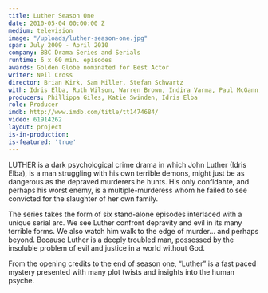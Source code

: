 ```yaml
---
title: Luther Season One
date: 2010-05-04 00:00:00 Z
medium: television
image: "/uploads/luther-season-one.jpg"
span: July 2009 - April 2010
company: BBC Drama Series and Serials
runtime: 6 x 60 min. episodes
awards: Golden Globe nominated for Best Actor
writer: Neil Cross
director: Brian Kirk, Sam Miller, Stefan Schwartz
with: Idris Elba, Ruth Wilson, Warren Brown, Indira Varma, Paul McGann, Steven Mackintosh
producers: Phillippa Giles, Katie Swinden, Idris Elba
role: Producer
imdb: http://www.imdb.com/title/tt1474684/
video: 61914262
layout: project
is-in-production: 
is-featured: 'true'
---
```


LUTHER is a dark psychological crime drama in which John Luther (Idris Elba), is a man struggling with his own terrible demons, might just be as dangerous as the depraved murderers he hunts. His only confidante, and perhaps his worst enemy, is a multiple-murderess whom he failed to see convicted for the slaughter of her own family.

The series takes the form of six stand-alone episodes interlaced with a unique serial arc. We see Luther confront depravity and evil in its many terrible forms. We also watch him walk to the edge of murder… and perhaps beyond. Because Luther is a deeply troubled man, possessed by the insoluble problem of evil and justice in a world without God.

From the opening credits to the end of season one, “Luther” is a fast paced mystery presented with many plot twists and insights into the human psyche.